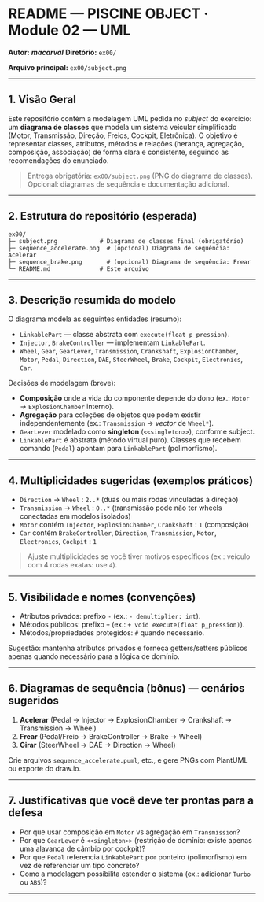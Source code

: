 # README — PISCINE OBJECT · Module 02 — UML

**Autor:** **_macarval_**
**Diretório:** `ex00/`

**Arquivo principal:** `ex00/subject.png`

---

## 1. Visão Geral

Este repositório contém a modelagem UML pedida no *subject* do exercício: um **diagrama de classes** que modela um sistema veicular simplificado (Motor, Transmissão, Direção, Freios, Cockpit, Eletrônica). O objetivo é representar classes, atributos, métodos e relações (herança, agregação, composição, associação) de forma clara e consistente, seguindo as recomendações do enunciado.

> Entrega obrigatória: `ex00/subject.png` (PNG do diagrama de classes). Opcional: diagramas de sequência e documentação adicional.

---

## 2. Estrutura do repositório (esperada)

```
ex00/
├─ subject.png            # Diagrama de classes final (obrigatório)
├─ sequence_accelerate.png  # (opcional) Diagrama de sequência: Acelerar
├─ sequence_brake.png       # (opcional) Diagrama de sequência: Frear
└─ README.md              # Este arquivo
```

---

## 3. Descrição resumida do modelo

O diagrama modela as seguintes entidades (resumo):

* `LinkablePart` — classe abstrata com `execute(float p_pression)`.
* `Injector`, `BrakeController` — implementam `LinkablePart`.
* `Wheel`, `Gear`, `GearLever`, `Transmission`, `Crankshaft`, `ExplosionChamber`, `Motor`, `Pedal`, `Direction`, `DAE`, `SteerWheel`, `Brake`, `Cockpit`, `Electronics`, `Car`.

Decisões de modelagem (breve):

* **Composição** onde a vida do componente depende do dono (ex.: `Motor` → `ExplosionChamber` interno).
* **Agregação** para coleções de objetos que podem existir independentemente (ex.: `Transmission` -> *vector* de `Wheel*`).
* `GearLever` modelado como **singleton** (`<<singleton>>`), conforme subject.
* `LinkablePart` é abstrata (método virtual puro). Classes que recebem comando (`Pedal`) apontam para `LinkablePart` (polimorfismo).

---

## 4. Multiplicidades sugeridas (exemplos práticos)

* `Direction` → `Wheel` : `2..*` (duas ou mais rodas vinculadas à direção)
* `Transmission` → `Wheel` : `0..*` (transmissão pode não ter wheels conectadas em modelos isolados)
* `Motor` contém `Injector`, `ExplosionChamber`, `Crankshaft` : `1` (composição)
* `Car` contém `BrakeController`, `Direction`, `Transmission`, `Motor`, `Electronics`, `Cockpit` : `1`

> Ajuste multiplicidades se você tiver motivos específicos (ex.: veículo com 4 rodas exatas: use `4`).

---

## 5. Visibilidade e nomes (convenções)

* Atributos privados: prefixo `-` (ex.: `- demultiplier: int`).
* Métodos públicos: prefixo `+` (ex.: `+ void execute(float p_pression)`).
* Métodos/propriedades protegidos: `#` quando necessário.

Sugestão: mantenha atributos privados e forneça getters/setters públicos apenas quando necessário para a lógica de domínio.

---

## 6. Diagramas de sequência (bônus) — cenários sugeridos

1. **Acelerar** (Pedal → Injector → ExplosionChamber → Crankshaft → Transmission → Wheel)
2. **Frear** (Pedal/Freio → BrakeController → Brake → Wheel)
3. **Girar** (SteerWheel → DAE → Direction → Wheel)

Crie arquivos `sequence_accelerate.puml`, etc., e gere PNGs com PlantUML ou exporte do draw.io.

---

## 7. Justificativas que você deve ter prontas para a defesa

* Por que usar composição em `Motor` vs agregação em `Transmission`?
* Por que `GearLever` é `<<singleton>>` (restrição de domínio: existe apenas uma alavanca de câmbio por cockpit)?
* Por que `Pedal` referencia `LinkablePart` por ponteiro (polimorfismo) em vez de referenciar um tipo concreto?
* Como a modelagem possibilita estender o sistema (ex.: adicionar `Turbo` ou `ABS`)?

---
